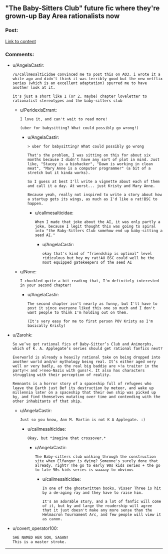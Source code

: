 ## "The Baby-Sitters Club" future fic where they're grown-up Bay Area rationalists now

### Post:

[Link to content](https://archiveofourown.org/works/25158364)

### Comments:

- u/AngelaCastir:
  ```
  /u/callmesalticidae convinced me to post this on AO3. i wrote it a while ago and didn't think it was terribly good but the new netflix series (which is an excellent adaptation) spurred me to have another look at it.

  it's just a short like 1 (or 2, maybe) chapter loveletter to rationalist stereotypes and the baby-sitters club
  ```

  - u/PeridexisErrant:
    ```
    I love it, and can't wait to read more!

    (uber for babysitting? What could possibly go wrong!)
    ```

    - u/AngelaCastir:
      ```
      > uber for babysitting? What could possibly go wrong

      That's the problem, I was sitting on this for about six months because I didn't have any sort of plot in mind. Just like, "Stacey is a biohacker", "Dawn is working in clean meat", "Mary Anne is a computer programmer" (a bit of a stretch but it kinda works). 

      So I guess at best I'll write a vignette about each of them and call it a day. At worst... just Kristy and Mary Anne. 

      Because yeah, really not inspired to write a story about how a startup gets its wings, as much as I'd like a rat!BSC to happen.
      ```

      - u/callmesalticidae:
        ```
        When I made that joke about the AI, it was only partly a joke, because I legit thought this was going to spiral into "the Baby-Sitters Club somehow end up baby-sitting a seed AI."
        ```

        - u/AngelaCastir:
          ```
          okay that's kind of "friendship is optimal" level ridiculous but hey my rat!AU BSC could well be the most equipped gatekeepers of the seed AI
          ```

  - u/None:
    ```
    I chuckled quite a bit reading that, I'm definitely interested in your second chapter!
    ```

    - u/AngelaCastir:
      ```
      The second chapter isn't nearly as funny, but I'll have to post it since everyone liked this one so much and I don't want people to think I'm holding out on them. 

      (It's very easy for me to first person POV Kristy as I'm basically Kristy)
      ```

- u/Zarohk:
  ```
  So we’ve got rational fics of Baby-Sitter’s Club and Animorphs, which of K. A. Applegate’s series should get rational fanfics next?

  Everworld is already a heavily rational take on being dropped into another world and/or mythology being real. It’s either aged very well or very badly, as the real big baddie are >!a traitor in the party!< and >!neo-Nazis with guns!<. It also has characters struggling with their perception of reality.

  Remnants is a horror story of a spaceship full of refugees who leave the Earth just Bef its destruction by meteor, and wake up millennia later on a spaceship that their own ship was picked up by, and find themselves mutating over time and contending with the other inhabitants of that ship.
  ```

  - u/AngelaCastir:
    ```
    Just so you know, Ann M. Martin is not K A Applegate. :)
    ```

    - u/callmesalticidae:
      ```
      Okay, but *imagine that crossover.*
      ```

      - u/AngelaCastir:
        ```
        The Baby-sitters club walking through the construction site when Elfangor is dying? Someone's surely done that already, right? The go to early 90s kids series + the go to late 90s kids series is waaaay to obvious
        ```

        - u/callmesalticidae:
          ```
          In one of the ghostwritten books, Visser Three is hit by a de-aging ray and they have to raise him. 

          It's an adorable story, and a lot of fanfic will come of it, but by and large the readership will agree that it just doesn't make any more sense than the Helmacron Tournament Arc, and few people will view it as canon.
          ```

- u/covert_operator100:
  ```
  SHE NAMED HER SON, SAGAN!  
  This is a master stroke.
  ```

---

